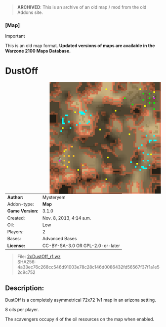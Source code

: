 > **ARCHIVED**: This is an archive of an old map / mod from the old Addons site.

### [Map]

> [!IMPORTANT]
> This is an old map format. **Updated versions of maps are available in the Warzone 2100 Maps Database.**

# DustOff

<img src="./preview.jpg" align="right" />

| | |
| - | - |
| __Author:__ | Mysteryem |
| Addon-type: | __Map__ |
| __Game Version:__ | 3.1.0 |
| Created: | Nov. 8, 2013, 4:14 a.m. |
| Oil: | Low |
| Players: | 2 |
| Bases: | Advanced Bases |
| __License:__ | CC-BY-SA-3.0 OR GPL-2.0-or-later |

> File: [2cDustOff_r1.wz](https://github.com/Warzone2100/old-addons-site/raw/main/assets/242/2cDustOff_r1.wz)  
> SHA256: 4a33ec76c268cc546d91003e78c28c146d0086432fd56567f37f1a1e52c9c752

## Description:

DustOff is a completely asymmetrical 72x72 1v1 map in an arizona setting.

8 oils per player.

The scavengers occupy 4 of the oil resources on the map when enabled.

